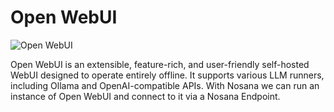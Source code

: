 # Open WebUI

![Open WebUI](https://raw.githubusercontent.com/nosana-ci/templates/refs/heads/main/templates/open-webui-ollama/openwebui.gif)

Open WebUI is an extensible, feature-rich, and user-friendly self-hosted WebUI designed to operate entirely offline. It supports various LLM runners, including Ollama and OpenAI-compatible APIs. With Nosana we can run an instance of Open WebUI and connect to it via a Nosana Endpoint.
